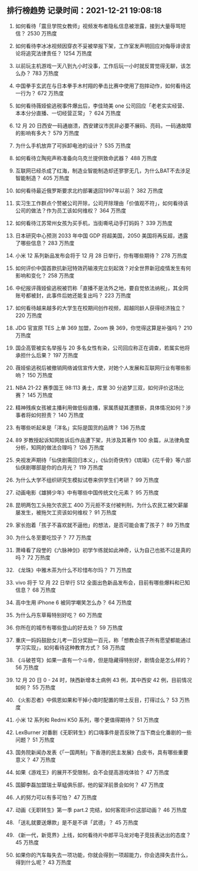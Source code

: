 
## 排行榜趋势 记录时间：2021-12-21 19:08:18
  
  1. 如何看待「震旦学院女教师」视频发布者隐私信息被泄露，接到大量辱骂短信？ 2530 万热度
    
  2. 如何看待李冰冰视频因穿衣不妥被举报下架，工作室发声明回应对侮辱诽谤言论将追究法律责任？ 1254 万热度
    
  3. 以前玩主机游戏一天八到九小时没事，工作后玩一小时就反胃觉得无聊，该怎么办？ 783 万热度
    
  4. 中国拳手玄武在与日本拳手木村翔的拳击比赛中使用了抱摔动作，如何看待这一行为？ 672 万热度
    
  5. 如何看待薇娅偷逃税事件爆出后，李佳琦美 one 公司回应「老老实实经营、本本分分直播、一切经营正常」？ 624 万热度
    
  6. 12 月 20 日西安一码通崩溃，西安建议市民非必要不展码、亮码，一码通故障的影响有多大？ 579 万热度
    
  7. 为什么手机放弃了可拆卸电池的设计？ 535 万热度
    
  8. 如何看待立陶宛声称准备向乌克兰提供致命武器？ 488 万热度
    
  9. 互联网已经杀成了红海，制造业智能制造却还寥寥无几，为什么BAT不去涉足智能制造？ 405 万热度
    
  10. 如何看待最近俄罗斯要求北约部署退回1997年以前？ 382 万热度
    
  11. 实习生工作群点个赞被公司开除，公司开除理由「价值观不符」，如何看待该公司的做法？作为员工该如何维权？ 364 万热度
    
  12. 如何看待江苏常州女孩为买手机，当街嘶吼动手打妈妈？ 339 万热度
    
  13. 日本研究中心预测 2033 年中国 GDP 将超美国，2050 美国将再反超，透露了哪些信息？ 283 万热度
    
  14. 小米 12 系列新品发布会将于 12 月 28 日举行，你有哪些期待？ 278 万热度
    
  15. 如何评价中国首款抗新冠特效药输液完立刻起效？对全世界新冠疫情发生有何影响和变化？ 258 万热度
    
  16. 中纪报评薇娅偷逃税被罚称「直播不是法外之地，要自觉依法纳税」，其全网账号都被封，此事件后她还能复出吗？ 223 万热度
    
  17. 如何看待越来越多的大学生在校期间创作视频，超越同龄人获得经济独立？ 220 万热度
    
  18. JDG 官宣原 TES 上单 369 加盟，Zoom 换 369，你觉得这算是补强吗？ 210 万热度
    
  19. 国企高管被实名举报与 20 多名女性有染，公司回应称正在调查，若属实他将承担什么后果？ 197 万热度
    
  20. 薇娅偷逃税后被撤销网络诚信宣传大使，对她个人发展和互联网行业有哪些影响？ 150 万热度
    
  21. NBA 21-22 赛季国王 98:113 勇士，库里 30 分追梦三双，如何评价这场比赛？ 145 万热度
    
  22. 精神残疾女孩被主播利用做低俗直播，家属质疑其遭猥亵，具体情况如何？涉事者将如何担责？ 140 万热度
    
  23. 有哪些听起来是「洋名」实际是国货的品牌？ 136 万热度
    
  24. 89 岁教授起诉知网胜诉后作品遭下架，共涉及其著作 100 余篇，从法律角度分析，知网的做法合理吗？ 126 万热度
    
  25. 央视发声期待「仙侠剧需回归本义」，《仙剑奇侠传》《琉璃》《花千骨》等六部仙侠剧哪部是你的白月光？ 119 万热度
    
  26. 为什么大学不组织研究生模拟试卷来供学生们考研？ 99 万热度
    
  27. 动画电影《雄狮少年》中有哪些中国传统文化元素？ 95 万热度
    
  28. 昆明两包工头拖欠农民工 400 万元拒不支付被判刑，为什么农民工被欠薪屡屡发生，被拖欠工资该如何维权？ 91 万热度
    
  29. 家长抱着「孩子不喜欢就不逼他」的想法，是否可能会害了孩子？ 89 万热度
    
  30. 为什么冬至要吃饺子？ 77 万热度
    
  31. 萧峰看了段誉的《六脉神剑》初学乍练就如此神奇，认为自己也抵不过是真的吗？ 72 万热度
    
  32. 《龙珠》中雅木茶为什么不珍惜布尔玛？ 71 万热度
    
  33. vivo 将于 12 月 22 日举行 S12 全面出色新品发布会，目前有哪些爆料和已知信息？ 68 万热度
    
  34. 高中生用 iPhone 6 被同学嘲笑怎么办？ 64 万热度
    
  35. 为什么丹东草莓特别好吃？ 60 万热度
    
  36. 你所在的城市有哪些登山的好去处？ 59 万热度
    
  37. 重庆一妈妈鼓励女儿考一百分奖励一百元，称「想教会孩子所有愿望都能通过学习实现」，如何看待这种教育方式？ 58 万热度
    
  38. 《斗破苍穹》如果一直有一个斗帝，但是隐藏得特别好，剧情会是怎么样的？ 56 万热度
    
  39. 12 月 20 日 0 - 24 时，陕西新增本土病例 43 例，其中西安 42 例，目前情况如何？ 55 万热度
    
  40. 《火影忍者》中佩恩如果和干掉小南时配置的带土反目，打得过么？ 53 万热度
    
  41. 小米 12 系列和 Redmi K50 系列，哪个更值得期待？ 51 万热度
    
  42. LexBurner 对番剧《无职转生》的口嗨事件是否反映了当下商业化番剧的一些问题？ 51 万热度
    
  43. 国务院新闻办发表《「一国两制」下香港的民主发展》白皮书，具有哪些重要意义？ 47 万热度
    
  44. 如果《游戏王》的展开不受限制，会不会提高游戏体验？ 47 万热度
    
  45. 国脚李磊加盟瑞士草蜢俱乐部，他的留洋前景会如何？ 47 万热度
    
  46. 人的努力可以有多可怕？ 47 万热度
    
  47. 动画《无职转生》第一季 part.2 完结，如何客观评价这部动画？ 46 万热度
    
  48. 「送礼就要送爆款」是不是不讲「武德」？ 45 万热度
    
  49. 《新一代，新竞界》上线，如何看待片中郎平马龙对电子竞技表达出的态度？ 45 万热度
    
  50. 如果你的汽车每失去一项功能，你就会得到一项超能力，你会选择失去什么，得到什么呢？ 43 万热度
    